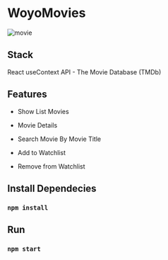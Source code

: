 # WoyoMovies

![movie](https://user-images.githubusercontent.com/69780199/101599683-bedc1b00-3a2c-11eb-8c64-20e40546f665.png)

## Stack
React
useContext
API - The Movie Database (TMDb)

## Features

- Show List Movies

- Movie Details

- Search Movie By Movie Title

- Add to Watchlist

- Remove from Watchlist

## Install Dependecies
### `npm install`

## Run
### `npm start`